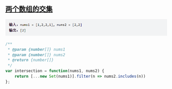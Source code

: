 ## [两个数组的交集](https://leetcode.cn/problems/intersection-of-two-arrays/)

![image-20220723204233285](https://raw.githubusercontent.com/sixgodsama/tz/main/public/202207232042377.png)



```js
/**
 * @param {number[]} nums1
 * @param {number[]} nums2
 * @return {number[]}
 */
var intersection = function(nums1, nums2) {
    return [...new Set(nums1)].filter(n => nums2.includes(n))
};
```

